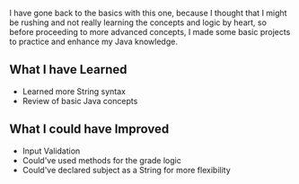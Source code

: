 I have gone back to the basics with this one, because I thought that I might be rushing and not really learning the concepts and logic  by heart, so before proceeding to more advanced concepts, I made some basic projects to practice and enhance my Java knowledge.

## What I have Learned
- Learned more String syntax
- Review of basic Java concepts

## What I could have Improved
- Input Validation
- Could've used methods for the grade logic
- Could've declared subject as a String for more flexibility
